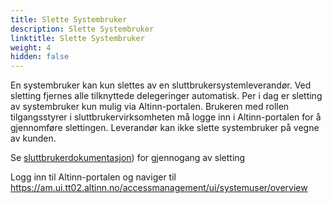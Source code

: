 ```yaml
---
title: Slette Systembruker
description: Slette Systembruker
linktitle: Slette Systembruker
weight: 4
hidden: false
---
```


En systembruker kan kun slettes av en sluttbrukersystemleverandør. Ved sletting fjernes alle tilknyttede delegeringer automatisk. Per i dag er sletting av systembruker kun mulig via Altinn-portalen. Brukeren med rollen tilgangsstyrer i sluttbrukervirksomheten må logge inn i Altinn-portalen for å gjennomføre slettingen. Leverandør kan ikke slette systembruker på vegne av kunden.

Se [sluttbrukerdokumentasjon](/nb/authorization/guides/end-user/system-user/delete-system-user/)) for gjennogang av sletting

Logg inn til Altinn-portalen og naviger til https://am.ui.tt02.altinn.no/accessmanagement/ui/systemuser/overview
